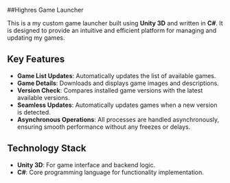 ##Highres Game Launcher

This is a my custom game launcher built using **Unity 3D** and written in **C#**. It is designed to provide an intuitive and efficient platform for managing and updating my games.

## Key Features

- **Game List Updates**: Automatically updates the list of available games.
- **Game Details**: Downloads and displays game images and descriptions.
- **Version Check**: Compares installed game versions with the latest available versions.
- **Seamless Updates**: Automatically updates games when a new version is detected.
- **Asynchronous Operations**: All processes are handled asynchronously, ensuring smooth performance without any freezes or delays.

## Technology Stack

- **Unity 3D**: For game interface and backend logic.
- **C#**: Core programming language for functionality implementation.

